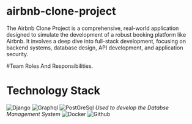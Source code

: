 # airbnb-clone-project
The Airbnb Clone Project is a comprehensive, real-world application designed to simulate the development of a robust booking platform like Airbnb. 
It involves a deep dive into full-stack development, focusing on backend systems, database design, API development, and application security.

#Team Roles And Responsibilities.
#
#
#
#

# Technology Stack
![Django](https://img.shields.io/badge/Django-092E20?style=for-the-badge&logo=django&logoColor=green)
![Graphql](https://img.shields.io/badge/GraphQl-E10098?style=for-the-badge&logo=graphql&logoColor=white)
![PostGreSql](https://img.shields.io/badge/PostgreSQL-green?style=for-the-badge) *Used to develop the Databse Management System*
![Docker](https://img.shields.io/badge/Docker-2CA5E0?style=for-the-badge&logo=docker&logoColor=white)
![Github](https://img.shields.io/badge/GitHub-100000?style=for-the-badge&logo=github&logoColor=white)
